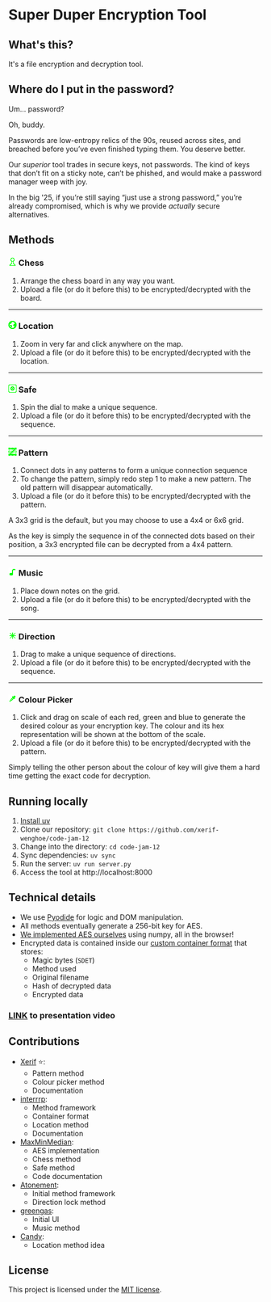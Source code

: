 # Super Duper Encryption Tool

## What's this?

It's a file encryption and decryption tool.

## Where do I put in the password?

Um... password?

Oh, buddy.

Passwords are low-entropy relics of the 90s, reused across sites, and breached before you’ve even finished typing them. You deserve better.

Our _superior_ tool trades in secure keys, not passwords. The kind of keys that don’t fit on a sticky note, can’t be phished, and would make a password manager weep with joy.

In the big '25, if you’re still saying “just use a strong password,” you’re already compromised, which is why we provide _actually_ secure alternatives.

## Methods

### <img src="static/methods/chess/img.png" /> Chess

1. Arrange the chess board in any way you want.
2. Upload a file (or do it before this) to be encrypted/decrypted with the board.

---

### <img src="static/methods/location/img.png" /> Location

1. Zoom in very far and click anywhere on the map.
2. Upload a file (or do it before this) to be encrypted/decrypted with the location.

---

### <img src="static/methods/safe/img.png" /> Safe

1. Spin the dial to make a unique sequence.
2. Upload a file (or do it before this) to be encrypted/decrypted with the sequence.

---

### <img src="static/methods/pattern_lock/img.png" /> Pattern

1. Connect dots in any patterns to form a unique connection sequence
2. To change the pattern, simply redo step 1 to make a new pattern. The old pattern will disappear automatically.
3. Upload a file (or do it before this) to be encrypted/decrypted with the pattern.

A 3x3 grid is the default, but you may choose to use a 4x4 or 6x6 grid.

As the key is simply the sequence in of the connected dots based on their position, a 3x3 encrypted file can be decrypted from a 4x4 pattern.

---

### <img src="static/methods/music/img.png" /> Music

1. Place down notes on the grid.
2. Upload a file (or do it before this) to be encrypted/decrypted with the song.

---

### <img src="static/methods/direction/img.png" width="16" /> Direction

1. Drag to make a unique sequence of directions.
2. Upload a file (or do it before this) to be encrypted/decrypted with the sequence.

---

### <img src="static/methods/colour_picker/img.png" /> Colour Picker

1. Click and drag on scale of each red, green and blue to generate the desired colour as your encryption key. The colour and its hex representation will be shown at the bottom of the scale.
2. Upload a file (or do it before this) to be encrypted/decrypted with the pattern.

Simply telling the other person about the colour of key will give them a hard time getting the exact code for decryption.

## Running locally

1. [Install uv](https://docs.astral.sh/uv/getting-started/installation/)
2. Clone our repository: `git clone https://github.com/xerif-wenghoe/code-jam-12`
3. Change into the directory: `cd code-jam-12`
4. Sync dependencies: `uv sync`
5. Run the server: `uv run server.py`
6. Access the tool at http://localhost:8000

## Technical details

- We use [Pyodide](https://pyodide.org/) for logic and DOM manipulation.
- All methods eventually generate a 256-bit key for AES.
- [We implemented AES ourselves](cj12/aes.py) using numpy, all in the browser!
- Encrypted data is contained inside our [custom container format](cj12/container.py) that stores:
  - Magic bytes (`SDET`)
  - Method used
  - Original filename
  - Hash of decrypted data
  - Encrypted data

### [LINK](https://www.youtube.com/watch?v=MmZzPMagkXM) to presentation video

## Contributions

- [Xerif](https://github.com/xerif-wenghoe) ⭐:
  - Pattern method
  - Colour picker method
  - Documentation
- [interrrp](https://github.com/interrrp):
  - Method framework
  - Container format
  - Location method
  - Documentation
- [MaxMinMedian](https://github.com/max-min-median):
  - AES implementation
  - Chess method
  - Safe method
  - Code documentation
- [Atonement](https://github.com/cin-lawrence):
  - Initial method framework
  - Direction lock method
- [greengas](https://github.com/greengas):
  - Initial UI
  - Music method
- [Candy](https://discord.com/users/1329407643365802025):
  - Location method idea

## License

This project is licensed under the [MIT license](LICENSE).
